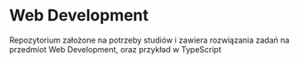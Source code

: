 # Web Development
Repozytorium założone na potrzeby studiów i zawiera rozwiązania zadań na przedmiot Web Development, oraz przykład w TypeScript
